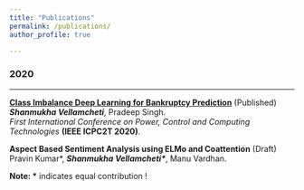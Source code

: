 ```yaml
---
title: "Publications"
permalink: /publications/
author_profile: true

---
```

### 2020
---

<b>[Class Imbalance Deep Learning for Bankruptcy Prediction](/publication/2020-01-05-class-imb-dl-bank)</b>   (Published) <br><b><i>Shanmukha Vellamcheti</i></b>, Pradeep Singh.<br><i>First International Conference on Power, Control and Computing Technologies</i> <b>(IEEE ICPC2T 2020)</b>.

<b>Aspect Based Sentiment Analysis using ELMo and Coattention</b> (Draft)<br>Pravin Kumar*, <b><i>Shanmukha Vellamcheti*</i></b>, Manu Vardhan.<br>

<b>Note: *</b> indicates equal contribution !<br>
